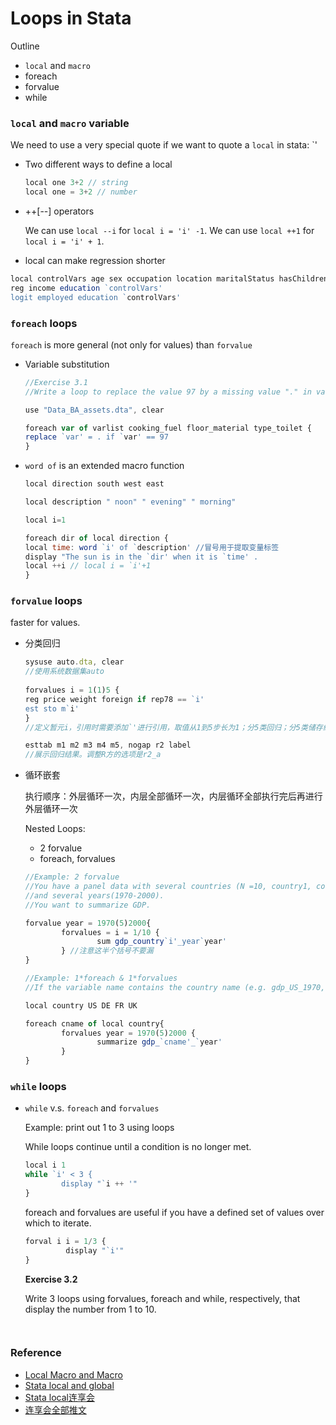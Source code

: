 # Loops in Stata

Outline

* `local` and `macro`
* foreach
* forvalue
* while

### `local` and `macro` variable
  
  We need to use a very special quote if we want to quote a `local` in stata: `'
  
  * Two different ways to define a local
  
    ``` js
    local one 3+2 // string
    local one = 3+2 // number
    ```
  * ++[--] operators
    
    We can use `local --i` for `local i = 'i' -1`. We can use  `local ++1` for `local i = 'i' + 1`.
  
  * local can make regression shorter
  
  ```js
  local controlVars age sex occupation location maritalStatus hasChildren \\ put all control variables together
  reg income education `controlVars'
  logit employed education `controlVars'
  
  ```
    


### `foreach` loops
  
  `foreach` is more general (not only for values) than `forvalue`
  
  * Variable substitution
  
    ```js
    //Exercise 3.1
    //Write a loop to replace the value 97 by a missing value "." in variables cooking_fuel, floor_material, type_toilet.
    
    use "Data_BA_assets.dta", clear
    
    foreach var of varlist cooking_fuel floor_material type_toilet {
    replace `var' = . if `var' == 97 
    }
    
    ```
  * `word of` is an extended macro function
  
    ```js
    local direction south west east 

    local description " noon" " evening" " morning"

    local i=1

    foreach dir of local direction {
    local time: word `i' of `description' //冒号用于提取变量标签
    display "The sun is in the `dir' when it is `time' .
    local ++i // local i = `i'+1
    }
    ```

### `forvalue` loops

  faster for values.

  * 分类回归

    ```js
    sysuse auto.dta, clear 
    //使用系统数据集auto
   
    forvalues i = 1(1)5 {
    reg price weight foreign if rep78 == `i'
    est sto m`i'     
    }
    //定义暂元i，引用时需要添加`'进行引用，取值从1到5步长为1；分5类回归；分5类储存结果
    
    esttab m1 m2 m3 m4 m5, nogap r2 label 
    //展示回归结果。调整R方的选项是r2_a
    
    ```
   
  * 循环嵌套
   
    执行顺序：外层循环一次，内层全部循环一次，内层循环全部执行完后再进行外层循环一次
    
    Nested Loops:
    
    * 2 forvalue
    * foreach, forvalues
    
    ```js
    //Example: 2 forvalue
    //You have a panel data with several countries (N =10, country1, country2,..., country10) 
    //and several years(1970-2000).
    //You want to summarize GDP.
    
    forvalue year = 1970(5)2000{
            forvalues = i = 1/10 {
                    sum gdp_country`i'_year`year'
            } //注意这半个括号不要漏
    }
    ```
   
    
    ```js
    //Example: 1*foreach & 1*forvalues
    //If the variable name contains the country name (e.g. gdp_US_1970, gdp_DE_1970
    
    local country US DE FR UK
    
    foreach cname of local country{
            forvalues year = 1970(5)2000 {
                    summarize gdp_`cname'_`year'
            }
    }
    ```

### `while` loops

  * `while` v.s. `foreach` and `forvalues`
    
    Example: print out 1 to 3 using loops
    
    While loops continue until a condition is no longer met.
    
    ```js
    local i 1
    while `i' < 3 {
            display "`i ++ '"
    }
    ```
    
    foreach and forvalues are useful if you have a defined set of values over which to iterate.
    
    ```js
    forval i i = 1/3 {
             display "`i'"
    }
    ```
    
    **Exercise 3.2**
    
    Write 3 loops using forvalues, foreach and while, respectively, that display the number from 1 to 10.
    
    ```js
   
    
    ```
   

### Reference

* [Local Macro and Macro](http://www.tjxzj.net/3577.html)
* [Stata local and global](https://www.lianxh.cn/news/523000c83ce1f.html)
* [Stata local连享会](https://www.lianxh.cn/news/4d57e771feba7.html)
* [连享会全部推文](https://www.jianguoyun.com/p/DXgO9zoQtKiFCBj6tPED)
